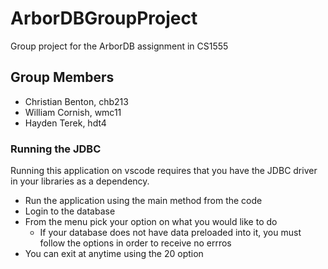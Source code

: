 # ArborDBGroupProject
Group project for the ArborDB assignment in CS1555

## Group Members
- Christian Benton, chb213
- William Cornish, wmc11
- Hayden Terek, hdt4

### Running the JDBC
Running this application on vscode requires that you have the JDBC driver in your libraries as a dependency.
- Run the application using the main method from the code
- Login to the database
- From the menu pick your option on what you would like to do
  - If your database does not have data preloaded into it, you must follow the options in order to receive no errros
- You can exit at anytime using the 20 option
